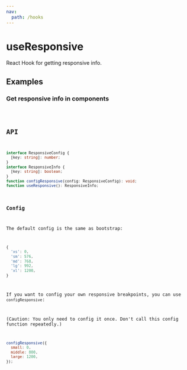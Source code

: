 ```yaml
---
nav:
  path: /hooks
---
```


# useResponsive

React Hook for getting responsive info.

## Examples

### Get responsive info in components

<code src="./demo/demo1.tsx" />

## API

```typescript
interface ResponsiveConfig {
  [key: string]: number;
}
interface ResponsiveInfo {
  [key: string]: boolean;
}
function configResponsive(config: ResponsiveConfig): void;
function useResponsive(): ResponsiveInfo;
```

### Config

The default config is the same as bootstrap:

```javascript
{
  'xs': 0,
  'sm': 576,
  'md': 768,
  'lg': 992,
  'xl': 1200,
}
```

If you want to config your own responsive breakpoints, you can use `configResponsive`:

(Caution: You only need to config it once. Don't call this config function repeatedly.)

```javascript
configResponsive({
  small: 0,
  middle: 800,
  large: 1200,
});
```
